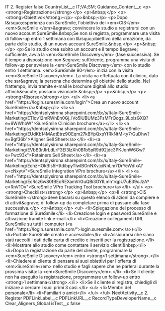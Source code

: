 <?xml version="1.0" encoding="UTF-8"?>
<CustomMetadata xmlns="http://soap.sforce.com/2006/04/metadata" xmlns:xsi="http://www.w3.org/2001/XMLSchema-instance" xmlns:xsd="http://www.w3.org/2001/XMLSchema">
    <label>IT 2. Register</label>
    <protected>false</protected>
    <values>
        <field>CountryList__c</field>
        <value xsi:type="xsd:string">IT;VA;SM;</value>
    </values>
    <values>
        <field>Guidance_Content__c</field>
        <value xsi:type="xsd:string">&lt;p&gt;&lt;strong&gt;Registrazione&lt;/strong&gt;&lt;/p&gt;
&lt;p&gt;&amp;nbsp;&lt;/p&gt;
&lt;p&gt;&lt;strong&gt;Obiettivo&lt;/strong&gt;&lt;/p&gt;
&lt;p&gt;&amp;nbsp;&lt;/p&gt;
&lt;p&gt;Dopo l&amp;rsquo;esperienza con SureSmile, l&apos;obiettivo dei &lt;em&gt;CIS&lt;/em&gt; &lt;em&gt;SureSmile &lt;/em&gt;&amp;egrave; convincere lo studio a registrarsi con un nuovo account SureSmile.&amp;nbsp;Se non si registra, programmare una visita di follow-up entro 1 settimana con l&amp;rsquo;obiettivo della creazione, da parte dello studio, di un nuovo account SureSmile.&amp;nbsp;&lt;/p&gt;
&lt;p&gt;&amp;nbsp;&lt;/p&gt;
&lt;p&gt;Se lo studio crea subito un account e il tempo &amp;egrave; sufficiente, avvia la &lt;em&gt;SureSmile Discovery&lt;/em&gt; (fase successiva). Se il tempo a disposizione non &amp;egrave; sufficiente, programma una visita di follow-up per avviare la &lt;em&gt;SureSmile Discovery&lt;/em&gt; con lo studio entro 1 settimana. &lt;em&gt;SureSmile 90&lt;/em&gt; inizia con la visita &lt;em&gt;SureSmile Discovery&lt;/em&gt;. La visita va effettuata con il clinico, dato che sar&amp;agrave; la persona che determina gli obiettivi dello studio. Nel frattempo, invia tramite e-mail le brochure digitali allo studio affinch&amp;eacute; possano visionarle.&amp;nbsp;&lt;/p&gt;
&lt;p&gt;&amp;nbsp;&lt;/p&gt;
&lt;p&gt;&lt;strong&gt;Risorse&lt;/strong&gt;&lt;/p&gt;
&lt;ul&gt;
&lt;li&gt;&lt;a href=&quot;https://login.suresmile.com/login&quot;&gt;Crea un nuovo account SureSmile&lt;/a&gt;&amp;nbsp;&lt;/li&gt;
&lt;li&gt;&lt;a href=&quot;https://dentsplysirona.sharepoint.com/:b:/s/Italy-SureSmile-Marketing/ETlqv12mRWhEn0Gj_IVo5lUBUMz3FsMFrQogz_9LolzGXQ?e=6WWhbW&quot;&gt;SureSmile Clinician brochure&lt;/a&gt;&lt;/li&gt;
&lt;li&gt;&lt;a href=&quot;https://dentsplysirona.sharepoint.com/:b:/s/Italy-SureSmile-Marketing/EUdKb14MAqtEtrz9OEqm27kBYpQxpYfRkNtM-ty7rGuDhw?e=Bgf36b&quot;&gt;Aligner Sell Sheet&lt;/a&gt;&lt;/li&gt;
&lt;li&gt;&lt;a href=&quot;https://dentsplysirona.sharepoint.com/:b:/s/Italy-SureSmile-Marketing/EVbB3rJIrLdLrF3EI3lzXh0B1b5pR9d92jdc3PKJqnW6Gw?e=Fwc93x&quot;&gt;Retainers Sell Sheet&lt;/a&gt;&lt;/li&gt;
&lt;li&gt;&lt;a href=&quot;https://dentsplysirona.sharepoint.com/:b:/s/Italy-SureSmile-Marketing/EchzHOkBIs5HttdibpyTlwIBOnNXvjciNnLm7DrYeWdIxA?e=cNxytv&quot;&gt;SureSmile Integration VPro brochure&lt;/a&gt;&lt;/li&gt;
&lt;li&gt;&lt;a href=&quot;https://dentsplysirona.sharepoint.com/:b:/s/Italy-SureSmile-Marketing/EcRcz6w80fBEoREXamVrGuQBi3GYILmh1rqpU7uE39cJzA?e=RnV1Oy&quot;&gt;SureSmile VPro Tracking Tool brochure&lt;/a&gt;&lt;/li&gt;
&lt;/ul&gt;
&lt;p&gt;&lt;strong&gt;Checklist&lt;/strong&gt;&lt;/p&gt;
&lt;p&gt;&amp;nbsp;&lt;/p&gt;
&lt;p&gt;Il &lt;strong&gt;CIS SureSmile &lt;/strong&gt;deve basarsi su questo elenco di azioni da compiere e di attivit&amp;agrave; di follow-up da completare prima di passare alla fase successiva.&lt;/p&gt;
&lt;p&gt;&amp;nbsp;&lt;/p&gt;
&lt;ul&gt;
&lt;li&gt;Spiegazione del processo di formazione di SureSmile&lt;/li&gt;
&lt;li&gt;Creazione login e password SureSmile e attivazione tramite link e-mail.&lt;/li&gt;
&lt;li&gt;Creazione collegamenti URL SureSmile su tutti i computer (&lt;a href=&quot;https://login.suresmile.com/&quot;&gt;login.suresmile.com&lt;/a&gt;)&lt;/li&gt;
&lt;li&gt;Portale SureSmile creato e accessibile&lt;/li&gt;
&lt;li&gt;Assicurarsi che siano stati raccolti i dati della carta di credito e inseriti per la registrazione.&lt;/li&gt;
&lt;li&gt;Mostrare allo studio come contattare il servizio clienti&amp;nbsp;&lt;/li&gt;
&lt;li&gt;Dopo la registrazione da parte del cliente, programmare la &lt;em&gt;SureSmile Discovery&lt;/em&gt; entro &lt;strong&gt;1 settimana&lt;/strong&gt;.&lt;/li&gt;
&lt;li&gt;Chiedere al cliente di pensare ai suoi obiettivi per l&apos;offerta di &lt;em&gt;SureSmile&lt;/em&gt; nello studio e fagli sapere che ne parlerai durante la prossima visita: la &lt;em&gt;SureSmile Discovery&lt;/em&gt;.&lt;/li&gt;
&lt;li&gt;Se il cliente non ha eseguito la registrazione, programmare un follow-up entro &lt;strong&gt;1 settimana&lt;/strong&gt;.&lt;/li&gt;
&lt;li&gt;Se il cliente si registra, chiedigli di iniziare a cercare i suoi primi 3 casi.&lt;/li&gt;
&lt;ul&gt;
&lt;li&gt;Membri del personale&lt;/li&gt;
&lt;li&gt;Familiari o amici&lt;/li&gt;
&lt;/ul&gt;
&lt;/ul&gt;</value>
    </values>
    <values>
        <field>NextActivity__c</field>
        <value xsi:type="xsd:string">2. Register</value>
    </values>
    <values>
        <field>PDFLinkLabel__c</field>
        <value xsi:nil="true"/>
    </values>
    <values>
        <field>PDFLinkURL__c</field>
        <value xsi:nil="true"/>
    </values>
    <values>
        <field>RecordTypeDeveloperName__c</field>
        <value xsi:type="xsd:string">Clear_Aligners_Global</value>
    </values>
    <values>
        <field>isTest__c</field>
        <value xsi:type="xsd:boolean">false</value>
    </values>
</CustomMetadata>
